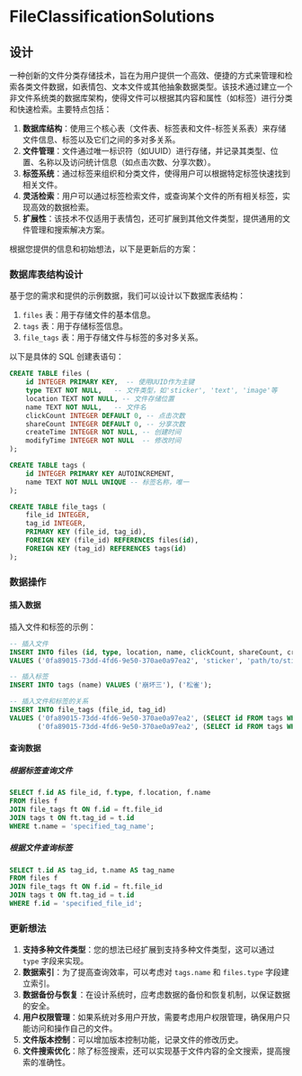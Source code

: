 # FileClassificationSolutions

## 设计

一种创新的文件分类存储技术，旨在为用户提供一个高效、便捷的方式来管理和检索各类文件数据，如表情包、文本文件或其他抽象数据类型。该技术通过建立一个非文件系统类的数据库架构，使得文件可以根据其内容和属性（如标签）进行分类和快速检索。主要特点包括：

1. **数据库结构**：使用三个核心表（文件表、标签表和文件-标签关系表）来存储文件信息、标签以及它们之间的多对多关系。
2. **文件管理**：文件通过唯一标识符（如UUID）进行存储，并记录其类型、位置、名称以及访问统计信息（如点击次数、分享次数）。
3. **标签系统**：通过标签来组织和分类文件，使得用户可以根据特定标签快速找到相关文件。
4. **灵活检索**：用户可以通过标签检索文件，或查询某个文件的所有相关标签，实现高效的数据检索。
5. **扩展性**：该技术不仅适用于表情包，还可扩展到其他文件类型，提供通用的文件管理和搜索解决方案。

根据您提供的信息和初始想法，以下是更新后的方案：

### 数据库表结构设计

基于您的需求和提供的示例数据，我们可以设计以下数据库表结构：

1. `files` 表：用于存储文件的基本信息。
2. `tags` 表：用于存储标签信息。
3. `file_tags` 表：用于存储文件与标签的多对多关系。

以下是具体的 SQL 创建表语句：

```sql
CREATE TABLE files (
    id INTEGER PRIMARY KEY,  -- 使用UUID作为主键
    type TEXT NOT NULL,   -- 文件类型，如'sticker', 'text', 'image'等
    location TEXT NOT NULL, -- 文件存储位置
    name TEXT NOT NULL,   -- 文件名
    clickCount INTEGER DEFAULT 0, -- 点击次数
    shareCount INTEGER DEFAULT 0, -- 分享次数
    createTime INTEGER NOT NULL, -- 创建时间
    modifyTime INTEGER NOT NULL  -- 修改时间
);

CREATE TABLE tags (
    id INTEGER PRIMARY KEY AUTOINCREMENT,
    name TEXT NOT NULL UNIQUE -- 标签名称，唯一
);

CREATE TABLE file_tags (
    file_id INTEGER,
    tag_id INTEGER,
    PRIMARY KEY (file_id, tag_id),
    FOREIGN KEY (file_id) REFERENCES files(id),
    FOREIGN KEY (tag_id) REFERENCES tags(id)
);
```

### 数据操作

#### 插入数据

插入文件和标签的示例：

```sql
-- 插入文件
INSERT INTO files (id, type, location, name, clickCount, shareCount, createTime, modifyTime)
VALUES ('0fa89015-73dd-4fd6-9e50-370ae0a97ea2', 'sticker', 'path/to/sticker', '松雀', 3, 0, 1726384526489, 1726384566175);

-- 插入标签
INSERT INTO tags (name) VALUES ('崩坏三'), ('松雀');
```

```sql
-- 插入文件和标签的关系
INSERT INTO file_tags (file_id, tag_id)
VALUES ('0fa89015-73dd-4fd6-9e50-370ae0a97ea2', (SELECT id FROM tags WHERE name = '崩坏三')),
       ('0fa89015-73dd-4fd6-9e50-370ae0a97ea2', (SELECT id FROM tags WHERE name = '松雀'));
```

#### 查询数据

##### 根据标签查询文件

```sql
SELECT f.id AS file_id, f.type, f.location, f.name
FROM files f
JOIN file_tags ft ON f.id = ft.file_id
JOIN tags t ON ft.tag_id = t.id
WHERE t.name = 'specified_tag_name';
```

##### 根据文件查询标签

```sql
SELECT t.id AS tag_id, t.name AS tag_name
FROM files f
JOIN file_tags ft ON f.id = ft.file_id
JOIN tags t ON ft.tag_id = t.id
WHERE f.id = 'specified_file_id';
```

### 更新想法

1. **支持多种文件类型**：您的想法已经扩展到支持多种文件类型，这可以通过 `type` 字段来实现。
2. **数据索引**：为了提高查询效率，可以考虑对 `tags.name` 和 `files.type` 字段建立索引。
3. **数据备份与恢复**：在设计系统时，应考虑数据的备份和恢复机制，以保证数据的安全。
4. **用户权限管理**：如果系统对多用户开放，需要考虑用户权限管理，确保用户只能访问和操作自己的文件。
5. **文件版本控制**：可以增加版本控制功能，记录文件的修改历史。
6. **文件搜索优化**：除了标签搜索，还可以实现基于文件内容的全文搜索，提高搜索的准确性。
